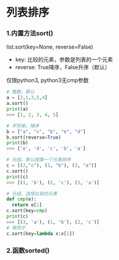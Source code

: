 # 列表排序

### 1.内置方法sort()
list.sort(key=None, reverse=False)  
- key: 比较的元素，参数是列表的一个元素
- reverse: True降序，False升序（默认）  

仅限python3, python3无cmp参数

```python
# 整数，默认
a = [2,1,3,5,4]
a.sort()
print(a)
>>> [1, 2, 3, 4, 5]

# 字符串，降序
b = ["a", "c", "b", "e", "d"]
b.sort(reverse=True)
print(b)
>>> ['e', 'd', 'c', 'b', 'a']

# 元组，默认按第一个元素排序
c = [(2,"c"), (1, "b"), (3, "a")]
c.sort()
print(c)
>>> [(1, 'b'), (2, 'c'), (3, 'a')]

# 元组，选择比较的元素
def cmp(e):
  return e[1]
c.sort(key=cmp)
print(c)
>>> [(3, 'a'), (1, 'b'), (2, 'c')]
# 等同于
c.sort(key=lambda x:x[1])


```
### 2.函数sorted()
